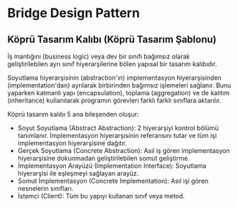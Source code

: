 # Bridge Design Pattern
## Köprü Tasarım Kalıbı (Köprü Tasarım Şablonu)

İş mantığını (business logic) veya dev bir sınıfı bağımsız olarak geliştirilebilen ayrı sınıf hiyerarşilerine bölen yapısal bir tasarım kalıbıdır.

Soyutlama hiyerarşisinin (abstraction'ın) implementasyon hiyerarşisinden (implementation'dan) ayrılarak birbirinden bağımsız işlemeleri sağlanır. Bunu yaparken katmanlı yapı (encapsulation), toplama (aggregation) ve de kalıtım (inheritance) kullanılarak programın görevleri farklı farklı sınıflara aktarılır.

Köprü tasarım kalıbı 5 ana bileşenden oluşur:
- Soyut Soyutlama (Abstract Abstraction): 2 hiyerarşiyi kontrol bölümü tanımlanır. İmplementasyon hiyerarşisinin referansını tutar ve tüm işi implementasyon hiyerarşisine dağıtır.
- Gerçek Soyutlama (Concrete Abstraction): Asıl iş gören implementasyon hiyerarşisine dokunmadan geliştirilebilen somut geliştirme.
- İmplementasyon Arayüzü (Implementation Interface): Soyutlama hiyerarşisi ile eşleşmeyi sağlayan arayüz.
- Somut İmplementasyon (Concrete Implementation): Asıl işi gören nesnelerin sınıfları.
- İstemci (Client): Tüm bu yapıyı kullanan sınıf veya metod.